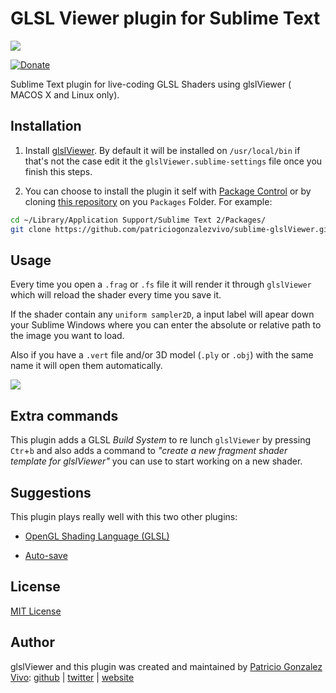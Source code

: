 # GLSL Viewer plugin for Sublime Text

![](http://patriciogonzalezvivo.com/images/glslViewer.gif)

[![Donate](https://www.paypalobjects.com/en_US/i/btn/btn_donate_SM.gif)](https://www.paypal.com/cgi-bin/webscr?cmd=_s-xclick&hosted_button_id=4BQMKQJDQ9XH6)

Sublime Text plugin for live-coding GLSL Shaders using glslViewer ( MACOS X and Linux only).

## Installation
1. Install [glslViewer](https://github.com/patriciogonzalezvivo/glslViewer). By default it will be installed on ```/usr/local/bin``` if that's not the case edit it the ```glslViewer.sublime-settings``` file once you finish this steps.

2. You can choose to install the plugin it self with [Package Control](https://packagecontrol.io/) or by cloning [this repository](https://github.com/patriciogonzalezvivo/sublime-glslViewer) on you ```Packages``` Folder. For example:

```bash
cd ~/Library/Application Support/Sublime Text 2/Packages/
git clone https://github.com/patriciogonzalezvivo/sublime-glslViewer.git
```

## Usage

Every time you open a ```.frag``` or ```.fs``` file it will render it through ```glslViewer``` which will reload the shader every time you save it.

If the shader contain any ```uniform sampler2D```, a input label will apear down your Sublime Windows where you can enter the absolute or relative path to the image you want to load.

Also if you have a ```.vert``` file and/or 3D model (```.ply``` or ```.obj```) with the same name it will open them automatically. 

![](http://patriciogonzalezvivo.com/images/glslViewer-3D.gif)

## Extra commands

This plugin adds a GLSL *Build System* to re lunch `glslViewer` by pressing `Ctr`+`b` and also adds a command to *"create a new fragment shader template for glslViewer"* you can use to start working on a new shader.

## Suggestions

This plugin plays really well with this two other plugins:

* [Open​GL Shading Language (GLSL)](https://github.com/euler0/sublime-glsl)

* [Auto-save](https://packagecontrol.io/packages/auto-save)

## License

[MIT License](https://raw.githubusercontent.com/patriciogonzalezvivo/sublime-glslViewer/master/LICENSE)

## Author

glslViewer and this plugin was created and maintained by [Patricio Gonzalez Vivo](http://https://twitter.com/patriciogv): [github](https://github.com/patriciogonzalezvivo) | [twitter](http://https://twitter.com/patriciogv) | [website](http://patricio.io)
